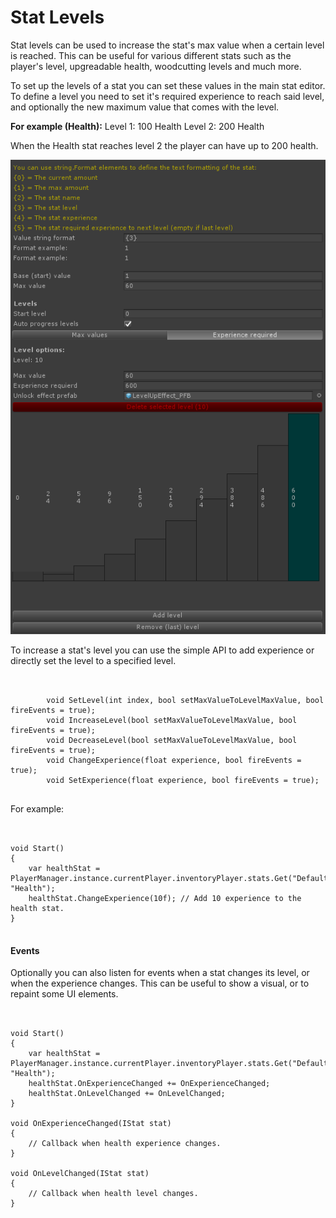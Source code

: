 # Stat Levels

Stat levels can be used to increase the stat's max value when a certain level is reached. This can be useful for various different stats such as the player's level, upgreadable health, woodcutting levels and much more.

To set up the levels of a stat you can set these values in the main stat editor. To define a level you need to set it's required experience to reach said level, and optionally the new maximum value that comes with the level.

**For example (Health):**
Level 1: 100 Health
Level 2: 200 Health

When the Health stat reaches level 2 the player can have up to 200 health.

![](Assets/StatLevels.png)

To increase a stat's level you can use the simple API to add experience or directly set the level to a specified level.

```


        void SetLevel(int index, bool setMaxValueToLevelMaxValue, bool fireEvents = true);
        void IncreaseLevel(bool setMaxValueToLevelMaxValue, bool fireEvents = true);
        void DecreaseLevel(bool setMaxValueToLevelMaxValue, bool fireEvents = true);
        void ChangeExperience(float experience, bool fireEvents = true);
        void SetExperience(float experience, bool fireEvents = true);


```

For example:

```


void Start()
{
    var healthStat = PlayerManager.instance.currentPlayer.inventoryPlayer.stats.Get("Default", "Health");
    healthStat.ChangeExperience(10f); // Add 10 experience to the health stat.
}


```

#### Events

Optionally you can also listen for events when a stat changes its level, or when the experience changes. This can be useful to show a visual, or to repaint some UI elements.

```


void Start()
{
    var healthStat = PlayerManager.instance.currentPlayer.inventoryPlayer.stats.Get("Default", "Health");
    healthStat.OnExperienceChanged += OnExperienceChanged;
    healthStat.OnLevelChanged += OnLevelChanged;
}

void OnExperienceChanged(IStat stat)
{
    // Callback when health experience changes.
}

void OnLevelChanged(IStat stat)
{
    // Callback when health level changes.
}

```